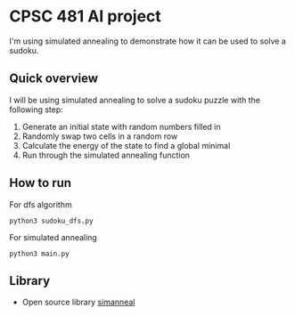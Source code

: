 # CPSC 481 AI project
I'm using simulated annealing to demonstrate how it can be used to solve a sudoku.

## Quick overview
I will be using simulated annealing to solve a sudoku puzzle with the following step:

  1. Generate an initial state with random numbers filled in
  2. Randomly swap two cells in a random row
  3. Calculate the energy of the state to find a global minimal
  4. Run through the simulated annealing function

## How to run
For dfs algorithm

```
python3 sudoku_dfs.py
```

For simulated annealing

```
python3 main.py
```

## Library
* Open source library [simanneal](https://github.com/perrygeo/simanneal)

